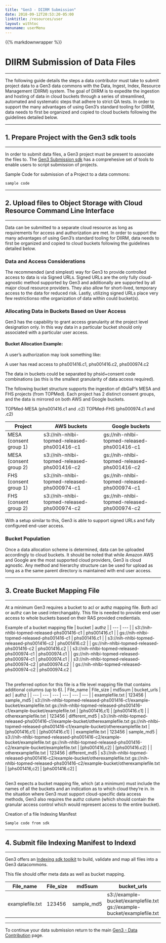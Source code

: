 ```yaml
---
title: "Gen3 - DIIRM Submission"
date: 2018-09-12T20:53:20-05:00
linktitle: /resources/user
layout: withtoc
menuname: userMenu
---
```

{{% markdownwrapper %}}
# DIIRM Submission of Data Files
* * *

The following guide details the steps a data contributor must take to submit project data to a Gen3 data commons with the Data, Ingest, Index, Resource Management (DIIRM) system.
The goal of DIIRM is to expedite the ingestion and hosting of data in cloud buckets through a series of streamlined, automated and systematic steps that adhere to strict QA tests. In order to support the many advantages of using Gen3’s standard tooling for DIIRM, data needs to first be organized and copied to cloud buckets following the guidelines detailed below.

* * *

## 1. Prepare Project with the Gen3 sdk tools
* * *
In order to submit data files, a Gen3 project must be present to associate the files to. The [Gen3 Submission sdk](https://uc-cdis.github.io/gen3sdk-python/_build/html/_modules/gen3/submission.html) has a comprehesive set of tools to enable users to script submission of projects.

Sample Code for submission of a Project to a data commons:
```
sample code
```

* * *
## 2. Upload files to Object Storage with Cloud Resource Command Line Interface
* * *

Data can be submitted to a separate cloud resource as long as requirements for access and authorization are met.  In order to support the many advantages of using Gen3’s standard tooling for DIIRM, data needs to first be organized and copied to cloud buckets following the guidelines detailed below.

### Data and Access Considerations

The recommended (and simplest) way for Gen3 to provide controlled access to data is via Signed URLs. Signed URLs are the only fully cloud-agnostic method supported by Gen3 and additionally are supported by all major cloud resource providers. They also allow for short-lived, temporary access to the data for reduced risk.  Lastly, utilizing signed URLs place very few restrictionso nthe organization of data within could bucket(s).

### Allocating Data in Buckets Based on User Access

Gen3 has the capability to grant access granularity at the project level designation only.  In this way data in a particular bucket should only associated with a particular user access.

#### Bucket Allocation Example:
A user’s authorization may look something like:

A user has read access to phs001416.c1, phs001416.c2, phs000974.c2

The data in buckets could be separated by phsid+consent code combinations (as this is the smallest granularity of data access required).

The following bucket structure supports the ingestion of dbGaP’s MESA and FHS projects (from TOPMed). Each project has 2 distinct consent groups, and the data is mirrored on both AWS and Google buckets.

TOPMed-MESA (phs001416.c1 and .c2)
TOPMed-FHS (phs000974.c1 and .c2)

| Project | AWS buckets | Google buckets |
| --- | --- | --- |
| MESA (consent group 1) | s3://nih-nhlbi-topmed-released-phs001416-c1 | gs://nih-nhlbi-topmed-released-phs001416-c1 |
| MESA (consent group 2) | s3://nih-nhlbi-topmed-released-phs001416-c2 | gs://nih-nhlbi-topmed-released-phs001416-c2 |
| FHS (consent group 1) | s3://nih-nhlbi-topmed-released-phs000974-c1 | gs://nih-nhlbi-topmed-released-phs000974-c1 |
| FHS (consent group 2) | s3://nih-nhlbi-topmed-released-phs000974-c2 | gs://nih-nhlbi-topmed-released-phs000974-c2 |

With a setup similar to this, Gen3 is able to support signed URLs and fully configured end-user access.


### Bucket Population

Once a data allocation scheme is determined, data can be uploaded accordingly to cloud buckets.  It should be noted that while Amazon AWS and Google are the most supported cloud providers, Gen3 is cloud agnostic.  Any method and hierarchy structure can be used for upload as long as a the same parent directory is maintained with end user access.

* * *
## 3. Create Bucket Mapping File
* * *

At a minimum Gen3 requires a bucket to acl or authz mapping file.  Both acl or authz can be used interchangably. This file is needed to provide end user access to whole buckets based on their RAS provided credientials.

Example of a bucket mapping file
| bucket | authz |
| --- | --- |
| s3://nih-nhlbi-topmed-released-phs001416-c1 | phs001416.c1 |
| gs://nih-nhlbi-topmed-released-phs001416-c1 | phs001416.c1 |
| s3://nih-nhlbi-topmed-released-phs001416-c2 | phs001416.c2 |
| gs://nih-nhlbi-topmed-released-phs001416-c2 | phs001416.c2 |
| s3://nih-nhlbi-topmed-released-phs000974-c1 | phs000974.c1 |
| gs://nih-nhlbi-topmed-released-phs000974-c1 | phs000974.c1 |
| s3://nih-nhlbi-topmed-released-phs000974-c2 | phs000974.c2 |
| gs://nih-nhlbi-topmed-released-phs000974-c2 | phs000974.c2 |

\
The preferred option for this file is a file level mapping file that contains additional columns (up to 6).
| File_name | File_size | md5sum | bucket_urls | acl | authz |
| --- | --- | --- | --- | --- | --- |
| examplefile.txt | 123456 | sample_md5 | s3://nih-nhlbi-topmed-released-phs001416-c1/example-bucket/examplefile.txt gs://nih-nhlbi-topmed-released-phs001416-c1/example-bucket/examplefile.txt | [phs001416,c1] | [phs001416.c1] |
| otherexamplefile.txt | 123456 | different_md5 | s3://nih-nhlbi-topmed-released-phs001416-c1/example-bucket/otherexamplefile.txt gs://nih-nhlbi-topmed-released-phs001416-c1/example-bucket/otherexamplefile.txt | [phs001416,c1] | [phs001416.c1] |
| examplefile.txt | 123456 | sample_md5 | s3://nih-nhlbi-topmed-released-phs001416-c2/example-bucket/examplefile.txt gs://nih-nhlbi-topmed-released-phs001416-c2/example-bucket/examplefile.txt | [phs001416,c2] | [phs001416.c2] |
| otherexamplefile.txt | 123456 | different_md5 | s3://nih-nhlbi-topmed-released-phs001416-c2/example-bucket/otherexamplefile.txt gs://nih-nhlbi-topmed-released-phs001416-c2/example-bucket/otherexamplefile.txt | [phs001416,c2] | [phs001416.c2] |

\
Gen3 expects a bucket mapping file, which (at a minimum) must include the names of all the buckets and an indication as to which cloud they’re in.   In the situation where Gen3 must support cloud-specific data access methods, Gen3 also requires the authz column (which should contain the granular access control which would represent access to the entire bucket).



Creation of a file Indexing Manifest
```
Sample code from sdk
```

* * *
## 4. Submit file Indexing Manifest to Indexd
* * *



Gen3 offers an [Indexing sdk toolkit](https://uc-cdis.github.io/gen3sdk-python/_build/html/tools/indexing.html#module-gen3.tools.indexing.index_manifest) to build, validate and map all files into a Gen3 datacommons.

This file should offer meta data as well as bucket mapping.

| File_name | File_size | md5sum | bucket_urls | acl |
| --- | --- | --- | --- | --- |
| examplefile.txt | 123456 | sample_md5 | s3://example-bucket/examplefile.txt gs://example-bucket/examplefile.txt | [phs000001,c1] |

* * *
To continue your data submission return to the main [Gen3 - Data Contribution](/resources/user/submit-data/#4-submit-additional-project-metadata) page.
